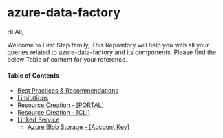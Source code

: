 # azure-data-factory

Hi All,

Welcome to First Step family, This Repository will help you with all your queries related to azure-data-factory and its components. Please find the below Table of content for your reference.

#### Table of Contents
- [Best Practices & Recommendations](https://github.com/FirstStep029/auzre-data-factory/blob/master/docs/Best%20Practice%20%26%20Recommendations.md#best-practices--recommendations)
- [Limitations](https://github.com/FirstStep029/auzre-data-factory/blob/master/docs/Limitations.md#limitations)
- [Resource Creation - [PORTAL]](https://github.com/FirstStep029/auzre-data-factory/blob/master/docs/Resource%20Creation%20-%20%5BPORTAL%5D/create-azure-data-factory.md#create-new-azure-data-factory)
- [Resource Creation - [CLI]](https://github.com/FirstStep029/auzre-data-factory/blob/master/docs/Resource%20Creation%20-%20%5BCLI%5D/create-azure-data-factory.md#create-new-azure-data-factory)
- [Linked Service](./docs/Linked%20Services/)
  - [Azure Blob Storage - [Account Key]](./docs/Linked%20Services/Azure%20Blob%20Storage%20-%20%5BAccount%20Key%5D/create-linked-service-using-account-key.md)